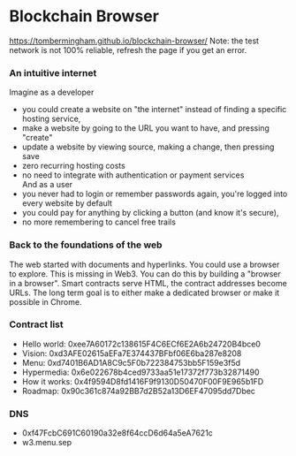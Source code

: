 # Blockchain Browser
https://tombermingham.github.io/blockchain-browser/
Note: the test network is not 100% reliable, refresh the page if you get an error.

### An intuitive internet
Imagine as a developer
- you could create a website on "the internet" instead of finding a specific hosting service,
- make a website by going to the URL you want to have, and pressing "create"
- update a website by viewing source, making a change, then pressing save
- zero recurring hosting costs
- no need to integrate with authentication or payment services  
And as a user
- you never had to login or remember passwords again, you're logged into every website by default
- you could pay for anything by clicking a button (and know it's secure),
- no more remembering to cancel free trails

### Back to the foundations of the web
The web started with documents and hyperlinks. You could use a browser to explore. This is missing in Web3.
You can do this by building a "browser in a browser".
Smart contracts serve HTML, the contract addresses become URLs.
The long term goal is to either make a dedicated browser or make it possible in Chrome.

### Contract list
- Hello world: 0xee7A60172c138615F4C6ECf6E2A6b24720B4bce0
- Vision: 0xd3AFE02615aEFa7E374437BFbf06E6ba287e8208
- Menu: 0xd7401B6AD1A8C9c5F0b722384753bb5F159e3f5d
- Hypermedia: 0x6e022678b4ced9733aa51e17372f773b32871490
- How it works: 0x4f9594D8fd1416F9f9130D50470F00F9E965b1FD
- Roadmap: 0x90c361c874a92BB7d2B52a13D6EF47095dd7Dbec

### DNS
- 0xf47FcbC691C60190a32e8f64ccD6d64a5eA7621c
- w3.menu.sep
